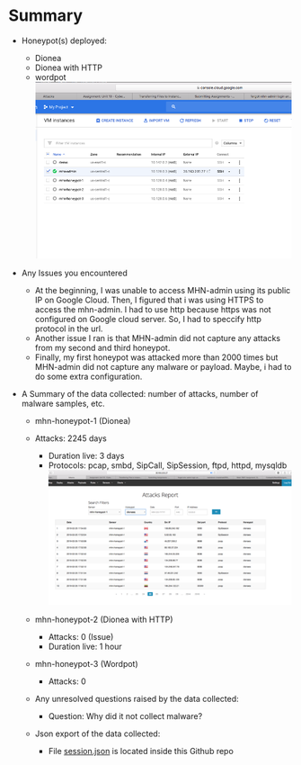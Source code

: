 # Summary

* Honeypot(s) deployed:
  * Dionea
  * Dionea with HTTP
  * wordpot
  ![deployed](https://raw.githubusercontent.com/sanginovs/Codepath/master/Week9/Assignment/honeypots.png)
   
* Any Issues you encountered
  * At the beginning, I was unable to access MHN-admin using its public IP on Google Cloud. Then, I figured that i was using HTTPS to access the mhn-admin. I had to use http because https was not configured on Google cloud server. So, I had to speccify http protocol in the url.
  * Another issue I ran is that MHN-admin did not capture any attacks from my second and third honeypot.
  * Finally, my first honeypot was attacked more than 2000 times but MHN-admin did not capture any malware or payload. Maybe, i had to do some extra configuration.  

* A Summary of the data collected: number of attacks, number of malware samples, etc.
   * mhn-honeypot-1 (Dionea)
	* Attacks: 2245 days
        * Duration live: 3 days
        * Protocols: pcap, smbd, SipCall, SipSession, ftpd, httpd, mysqldb
         ![attacks](https://github.com/sanginovs/Codepath/blob/master/Week9/Assignment/attacks.png)
   * mhn-honeypot-2 (Dionea with HTTP)
        * Attacks: 0 (Issue)
        * Duration live: 1 hour
   * mhn-honeypot-3 (Wordpot)
       * Attacks: 0
   * Any unresolved questions raised by the data collected: 
       * Question: Why did it not collect malware?   
  
   * Json export of the data collected:
      * File [session.json](/session.json)  is located inside this Github repo
